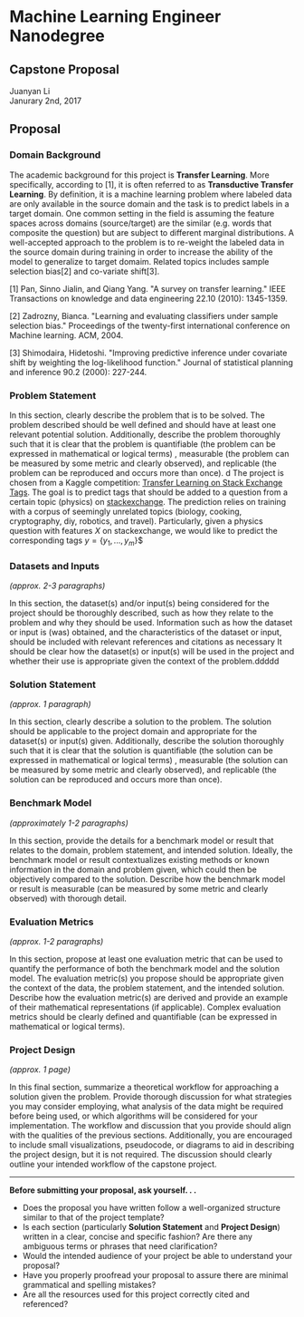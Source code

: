 # Machine Learning Engineer Nanodegree
## Capstone Proposal
Juanyan Li  
Janurary 2nd, 2017

## Proposal

### Domain Background

The academic background for this project is **Transfer Learning**. More specifically, according to [1], it is often referred to as **Transductive Transfer Learning**. By definition, it is a machine learning problem where labeled data are only available in the source domain and the task is to predict labels in a target domain. One common setting in the field is assuming the feature spaces across domains (source/target) are the similar (e.g. words that composite the question) but are subject to different marginal distributions. A well-accepted approach to the problem is to re-weight the labeled data in the source domain during training in order to increase the ability of the model to generalize to target domaim. Related topics includes sample selection bias[2] and co-variate shift[3].

[1] Pan, Sinno Jialin, and Qiang Yang. "A survey on transfer learning." IEEE Transactions on knowledge and data engineering 22.10 (2010): 1345-1359.

[2] Zadrozny, Bianca. "Learning and evaluating classifiers under sample selection bias." Proceedings of the twenty-first international conference on Machine learning. ACM, 2004.

[3] Shimodaira, Hidetoshi. "Improving predictive inference under covariate shift by weighting the log-likelihood function." Journal of statistical planning and inference 90.2 (2000): 227-244.

### Problem Statement

In this section, clearly describe the problem that is to be solved. The problem described should be well defined and should have at least one relevant potential solution. Additionally, describe the problem thoroughly such that it is clear that the problem is quantifiable (the problem can be expressed in mathematical or logical terms) , measurable (the problem can be measured by some metric and clearly observed), and replicable (the problem can be reproduced and occurs more than once).
d
The project is chosen from a Kaggle competition: [Transfer Learning on Stack Exchange Tags](https://www.kaggle.com/c/transfer-learning-on-stack-exchange-tags). The goal is to predict tags that should be added to a question from a certain topic (physics) on [stackexchange](http://stackexchange.com/). The prediction relies on training with a corpus of seemingly unrelated topics (biology, cooking, cryptography, diy, robotics, and travel). Particularly, given a physics question with features $X$ on stackexchange, we would like to predict the corresponding tags $y=\{y_1, ..., y_m\}$$

### Datasets and Inputs
_(approx. 2-3 paragraphs)_

In this section, the dataset(s) and/or input(s) being considered for the project should be thoroughly described, such as how they relate to the problem and why they should be used. Information such as how the dataset or input is (was) obtained, and the characteristics of the dataset or input, should be included with relevant references and citations as necessary It should be clear how the dataset(s) or input(s) will be used in the project and whether their use is appropriate given the context of the problem.ddddd

### Solution Statement
_(approx. 1 paragraph)_

In this section, clearly describe a solution to the problem. The solution should be applicable to the project domain and appropriate for the dataset(s) or input(s) given. Additionally, describe the solution thoroughly such that it is clear that the solution is quantifiable (the solution can be expressed in mathematical or logical terms) , measurable (the solution can be measured by some metric and clearly observed), and replicable (the solution can be reproduced and occurs more than once).

### Benchmark Model
_(approximately 1-2 paragraphs)_

In this section, provide the details for a benchmark model or result that relates to the domain, problem statement, and intended solution. Ideally, the benchmark model or result contextualizes existing methods or known information in the domain and problem given, which could then be objectively compared to the solution. Describe how the benchmark model or result is measurable (can be measured by some metric and clearly observed) with thorough detail.

### Evaluation Metrics
_(approx. 1-2 paragraphs)_

In this section, propose at least one evaluation metric that can be used to quantify the performance of both the benchmark model and the solution model. The evaluation metric(s) you propose should be appropriate given the context of the data, the problem statement, and the intended solution. Describe how the evaluation metric(s) are derived and provide an example of their mathematical representations (if applicable). Complex evaluation metrics should be clearly defined and quantifiable (can be expressed in mathematical or logical terms).

### Project Design
_(approx. 1 page)_

In this final section, summarize a theoretical workflow for approaching a solution given the problem. Provide thorough discussion for what strategies you may consider employing, what analysis of the data might be required before being used, or which algorithms will be considered for your implementation. The workflow and discussion that you provide should align with the qualities of the previous sections. Additionally, you are encouraged to include small visualizations, pseudocode, or diagrams to aid in describing the project design, but it is not required. The discussion should clearly outline your intended workflow of the capstone project.

-----------

**Before submitting your proposal, ask yourself. . .**

- Does the proposal you have written follow a well-organized structure similar to that of the project template?
- Is each section (particularly **Solution Statement** and **Project Design**) written in a clear, concise and specific fashion? Are there any ambiguous terms or phrases that need clarification?
- Would the intended audience of your project be able to understand your proposal?
- Have you properly proofread your proposal to assure there are minimal grammatical and spelling mistakes?
- Are all the resources used for this project correctly cited and referenced?
